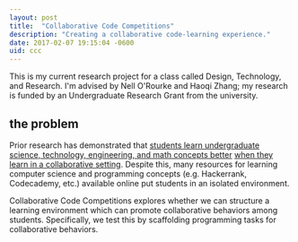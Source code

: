 ```yaml
---
layout: post
title:  "Collaborative Code Competitions"
description: "Creating a collaborative code-learning experience."
date: 2017-02-07 19:15:04 -0600
uid: ccc
---
```

This is my current research project for a class called Design, Technology, and Research. I'm advised by Nell O'Rourke and Haoqi Zhang; my research is funded by an Undergraduate Research Grant from the university.

## the problem

Prior research has demonstrated that [students learn undergraduate science, technology, engineering, and math concepts better](http://journals.sagepub.com/doi/abs/10.3102/00346543069001021) [when they learn in a collaborative setting](http://scholar.lib.vt.edu/ejournals/JTE/v7n1/gokhale.jte-v7n1.html?ref=Sawos.Org). Despite this, many resources for learning computer science and programming concepts (e.g. Hackerrank, Codecademy, etc.) available online put students in an isolated environment.

Collaborative Code Competitions explores whether we can structure a learning environment which can promote collaborative behaviors among students. Specifically, we test this by scaffolding programming tasks for collaborative behaviors.
